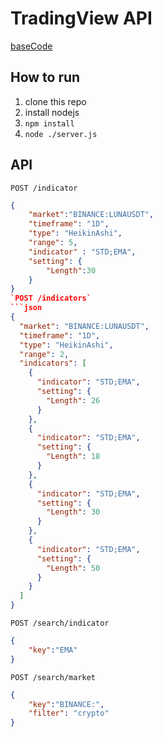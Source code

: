 # TradingView API
[baseCode](https://github.com/Mathieu2301/TradingView-API)


## How to run
1. clone this repo
2. install nodejs
3. `npm install`
4. `node ./server.js`


## API
`POST /indicator`
```json
{
    "market":"BINANCE:LUNAUSDT",
    "timeframe": "1D",
    "type": "HeikinAshi",
    "range": 5,
    "indicator" : "STD;EMA",
    "setting": {
        "Length":30
    }
}
`POST /indicators`
```json
{
  "market": "BINANCE:LUNAUSDT",
  "timeframe": "1D",
  "type": "HeikinAshi",
  "range": 2,
  "indicators": [
    {
      "indicator": "STD;EMA",
      "setting": {
        "Length": 26
      }
    },
    {
      "indicator": "STD;EMA",
      "setting": {
        "Length": 18
      }
    },
    {
      "indicator": "STD;EMA",
      "setting": {
        "Length": 30
      }
    },
    {
      "indicator": "STD;EMA",
      "setting": {
        "Length": 50
      }
    }
  ]
}
```
`POST /search/indicator`
```json
{
    "key":"EMA"
}
```

`POST /search/market`
```json
{
    "key":"BINANCE:",
    "filter": "crypto"
}
```
